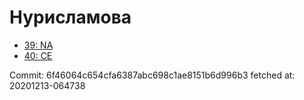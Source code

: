# Нурисламова
- [39: NA](39.md)
- [40: CE](40.md)

Commit: 6f46064c654cfa6387abc698c1ae8151b6d996b3
 fetched at: 20201213-064738
